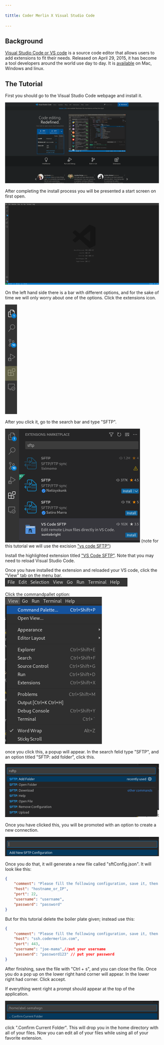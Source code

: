 ```yaml
---

tittle: Coder Merlin X Visual Studio Code

---
```


## Background

[Visual Studio Code or VS code](https://code.visualstudio.com/) is a source code editor that allows users to add 
extensions to fit their needs. Released on April 29, 2015, it has become a tool developers around the world use day to day. It is [available](https://code.visualstudio.com/) on Mac, Windows and linux.



## The Tutorial

First you should go to the Visual Studio Code webpage and install it.

![](vscodeWebsite.png)

After completing the install process you will be presented a start screen on first open.

![](vscodeStartScreen.png)

On the left hand side there is a bar with different options, and for the sake of time we will only worry about one of the options. Click the extensions icon.

![](bar.png)

After you click it, go to the search bar and type "SFTP".

![](sftp.png)
(note for this tutorial we will use the excision ["vs code SFTP"](https://marketplace.visualstudio.com/items?itemName=suntobright.vscode-sftp))

Install the highlighted extension titled ["VS Code SFTP"](https://marketplace.visualstudio.com/items?itemName=suntobright.vscode-sftp). Note that you may need to reload Visual Studio Code.

Once you have installed the extension and reloaded your VS code, click the "View" tab on the menu bar.
![](menueBar.png)


Click the commandpallet option:
![](view.png)

once you click this, a popup will appear. In the search felid type "SFTP", and an option titled "SFTP: add folder", click this.

![](popup.png)

Once you have clicked this, you will be promoted with an option to create a new connection.

![](connect.png)

Once you do that, it will generate a new file called "sftConfig.json". It will look like this:

```json
{
    "comment": "Please fill the following configuration, save it, then close the tab.",
    "host": "hostname_or_IP",
    "port": 22,
    "username": "username",
    "password": "password"
}
```

But for this tutorial delete the boiler plate given; instead use this:

```json
{
    "comment": "Please fill the following configuration, save it, then close the tab.",
    "host": "ssh.codermerlin.com",
    "port": 443,
    "username": "joe-mama",//put your username
    "password": "password123" // put your password
}
```
After finishing, save the file with "Ctrl + s", and you can close the file. Once you do a pop up on the lower right hand corner will appear. In the lower right had corner. Click accept.

If everything went right a prompt should appear at the top of the application.

![](fin.png)

click ".Confirm Current Folder". This will drop you in the home directory with all of your files. Now you can edit all of your files while using all of your favorite extension. 
